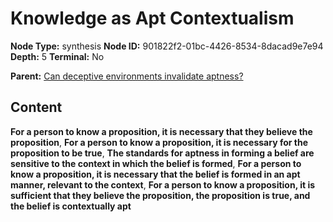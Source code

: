 # Knowledge as Apt Contextualism

**Node Type:** synthesis
**Node ID:** 901822f2-01bc-4426-8534-8dacad9e7e94
**Depth:** 5
**Terminal:** No

**Parent:** [Can deceptive environments invalidate aptness?](can-deceptive-environments-invalidate-aptness-antithesis-40b01b5f-60f5-40e1-8b84-cc427855e16f.md)

## Content

**For a person to know a proposition, it is necessary that they believe the proposition**, **For a person to know a proposition, it is necessary for the proposition to be true**, **The standards for aptness in forming a belief are sensitive to the context in which the belief is formed**, **For a person to know a proposition, it is necessary that the belief is formed in an apt manner, relevant to the context**, **For a person to know a proposition, it is sufficient that they believe the proposition, the proposition is true, and the belief is contextually apt**
